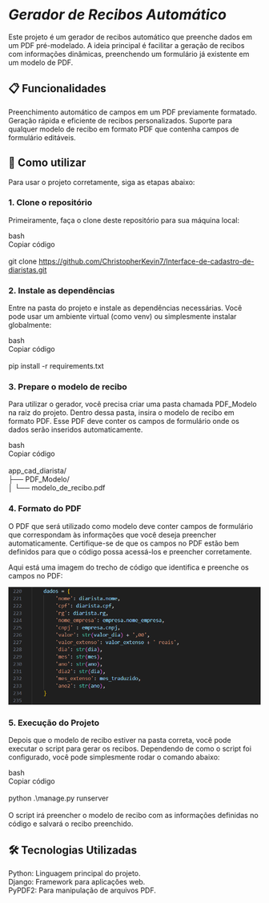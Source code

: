 # *Gerador de Recibos Automático*
Este projeto é um gerador de recibos automático que preenche dados em um PDF pré-modelado. A ideia principal é facilitar a geração de recibos com informações dinâmicas, preenchendo um formulário já existente em um modelo de PDF.

## 📋 Funcionalidades
Preenchimento automático de campos em um PDF previamente formatado.
Geração rápida e eficiente de recibos personalizados.
Suporte para qualquer modelo de recibo em formato PDF que contenha campos de formulário editáveis.

## 🚀 Como utilizar
Para usar o projeto corretamente, siga as etapas abaixo:

### 1. Clone o repositório
Primeiramente, faça o clone deste repositório para sua máquina local:

bash <br>
Copiar código <br><br>
git clone https://github.com/ChristopherKevin7/Interface-de-cadastro-de-diaristas.git

### 2. Instale as dependências
Entre na pasta do projeto e instale as dependências necessárias. Você pode usar um ambiente virtual (como venv) ou simplesmente instalar globalmente:

bash <br>
Copiar código <br><br>
pip install -r requirements.txt

### 3. Prepare o modelo de recibo
Para utilizar o gerador, você precisa criar uma pasta chamada PDF_Modelo na raiz do projeto. Dentro dessa pasta, insira o modelo de recibo em formato PDF. Esse PDF deve conter os campos de formulário onde os dados serão inseridos automaticamente.

bash<br>
Copiar código<br><br>
app_cad_diarista/ <br>
├── PDF_Modelo/ <br>
│   └── modelo_de_recibo.pdf

### 4. Formato do PDF
O PDF que será utilizado como modelo deve conter campos de formulário que correspondam às informações que você deseja preencher automaticamente. Certifique-se de que os campos no PDF estão bem definidos para que o código possa acessá-los e preencher corretamente.

Aqui está uma imagem do trecho de código que identifica e preenche os campos no PDF:

![Dados](media/Dados.png)

### 5. Execução do Projeto
Depois que o modelo de recibo estiver na pasta correta, você pode executar o script para gerar os recibos. Dependendo de como o script foi configurado, você pode simplesmente rodar o comando abaixo:

bash <br>
Copiar código <br><br>
 python .\manage.py runserver<br><br>
O script irá preencher o modelo de recibo com as informações definidas no código e salvará o recibo preenchido.

## 🛠 Tecnologias Utilizadas
Python: Linguagem principal do projeto.<br>
Django: Framework para aplicações web.<br>
PyPDF2: Para manipulação de arquivos PDF.<br>


